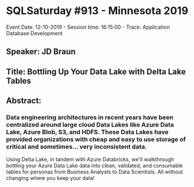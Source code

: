 # SQLSaturday #913 - Minnesota 2019
Event Date: 12-10-2019 - Session time: 16:15:00 - Track: Application  Database Development
## Speaker: JD Braun
## Title: Bottling Up Your Data Lake with Delta Lake Tables
## Abstract:
### Data engineering architectures in recent years have been centralized around large cloud Data Lakes like Azure Data Lake, Azure Blob, S3, and HDFS. These Data Lakes have provided organizations with cheap and easy to use storage of critical and sometimes... very inconsistent data. 

Using Delta Lake, in tandem with Azure Databricks, we'll walkthrough bottling your Azure Data Lake data into clean, validated, and consumable tables for personas from Business Analysts to Data Scientists. All without changing where you keep your data!

